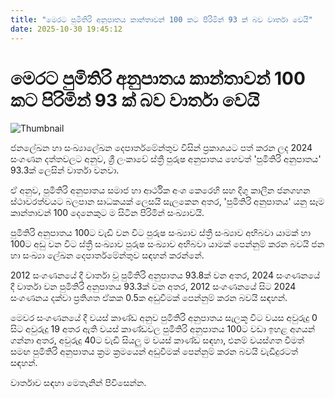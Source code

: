 ```yaml
---
title: "මෙරට පුමිතිරි අනුපාත​ය කාන්තාවන් 100 කට පිරිමින් 93 ක් බව වාර්තා වෙයි"
date: 2025-10-30 19:45:12
---
```


# මෙරට පුමිතිරි අනුපාත​ය කාන්තාවන් 100 කට පිරිමින් 93 ක් බව වාර්තා වෙයි

![Thumbnail](https://helakuru.sgp1.cdn.digitaloceanspaces.com/esana/images/lib/people-colombo.jpg)

ජනලේඛන හා සංඛ්‍යාලේඛන දෙපාර්තමේන්තුව විසින් ප්‍රකාශයට පත් කරන ලද 2024 සංගණන දත්තවලට අනුව, ශ්‍රී ලංකාවේ ස්ත්‍රී පුරුෂ අනුපාතය හෙවත් 'පුමිතිරි අනුපාතය' 93.3ක් ලෙසින් වාර්තා වනවා.

ඒ අනුව, පුමිතිරි අනුපාතය සමාජ හා ආර්ථික අංශ කෙරෙහි සහ දිගු කාලීන ජනගහන ස්ථාවරත්වයට බලපාන සාධකයක් ලෙසයි සැලකෙන අතර, 'පුමිතිරි අනුපාතය' යනු සෑම කාන්තාවන් 100 දෙනෙකුට ම සිටින පිරිමින් සංඛ්‍යාවයි.

පුමිතිරි අනුපාතය 100ට වැඩි වන විට පුරුෂ සංඛ්‍යාව ස්ත්‍රී සංඛ්‍යාව අභිබවා යාමක් හා 100ට අඩු වන විට ස්ත්‍රී සංඛ්‍යාව පුරුෂ සංඛ්‍යාව අභිබවා යාමක් පෙන්නුම් කරන බවයි ජන හා සංඛ්‍යා ලේඛන දෙපාර්තමේන්තුව සඳහන් කරන්නේ.

2012 සංගණනයේ දී වාර්තා වූ පුමිතිරි අනුපාතය 93.8ක් වන අතර, 2024 සංගණනයේ දී වාර්තා වන පුමිතිරි අනුපාතය 93.3ක් වන අතර, 2012 සංගණනයේ සිට 2024 සංගණනය දක්වා ප්‍රතිශත ඒකක 0.5ක අඩුවීමක් පෙන්නුම් කරන බවයි සඳහන්.

මෙවර සංගණනයේ දී වයස් කාණ්ඩ අනුව පුමිතිරි අනුපාතය සැලකූ විට වයස අවුරුදු 0 සිට අවුරුදු 19 අතර ඇති වයස් කාණ්ඩවල පුමිතිරි අනුපාතය 100ට වඩා ඉහළ අගයන් ගන්නා අතර, අවුරුදු 40ට වැඩි සියලු ම වයස් කාණ්ඩ සඳහා, එනම් වයස්ගත වීමත් සමඟ පුමිතිරි අනුපාතය ක්‍රම ක්‍රමයෙන් අඩුවීමක් පෙන්නුම් කරන බවයි වැඩිදුරටත් සඳහන්.

වාර්තාව සඳහා මෙතැනින් පිවිසෙන්න.


